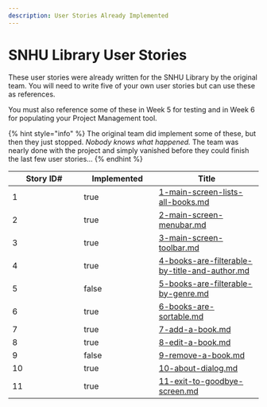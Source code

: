 ```yaml
---
description: User Stories Already Implemented
---
```


# SNHU Library User Stories

These user stories were already written for the SNHU Library by the original team. You will need to write five of your own user stories but can use these as references.

You must also reference some of these in Week 5 for testing and in Week 6 for populating your Project Management tool.

{% hint style="info" %}
The original team did implement some of these, but then they just stopped. _Nobody knows what happened._ The team was nearly done with the project and simply vanished before they could finish the last few user stories...
{% endhint %}

<table><thead><tr><th width="128" data-type="number">Story ID#</th><th width="135" data-type="checkbox">Implemented</th><th>Title</th></tr></thead><tbody><tr><td>1</td><td>true</td><td><a data-mention href="1-main-screen-lists-all-books.md">1-main-screen-lists-all-books.md</a></td></tr><tr><td>2</td><td>true</td><td><a data-mention href="2-main-screen-menubar.md">2-main-screen-menubar.md</a></td></tr><tr><td>3</td><td>true</td><td><a data-mention href="3-main-screen-toolbar.md">3-main-screen-toolbar.md</a></td></tr><tr><td>4</td><td>true</td><td><a data-mention href="4-books-are-filterable-by-title-and-author.md">4-books-are-filterable-by-title-and-author.md</a></td></tr><tr><td>5</td><td>false</td><td><a data-mention href="5-books-are-filterable-by-genre.md">5-books-are-filterable-by-genre.md</a></td></tr><tr><td>6</td><td>true</td><td><a data-mention href="6-books-are-sortable.md">6-books-are-sortable.md</a></td></tr><tr><td>7</td><td>true</td><td><a data-mention href="7-add-a-book.md">7-add-a-book.md</a></td></tr><tr><td>8</td><td>true</td><td><a data-mention href="8-edit-a-book.md">8-edit-a-book.md</a></td></tr><tr><td>9</td><td>false</td><td><a data-mention href="9-remove-a-book.md">9-remove-a-book.md</a></td></tr><tr><td>10</td><td>true</td><td><a data-mention href="10-about-dialog.md">10-about-dialog.md</a></td></tr><tr><td>11</td><td>true</td><td><a data-mention href="11-exit-to-goodbye-screen.md">11-exit-to-goodbye-screen.md</a></td></tr></tbody></table>
